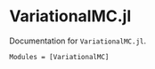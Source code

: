 # VariationalMC.jl

Documentation for `VariationalMC.jl`.


```@autodocs
Modules = [VariationalMC]
```

